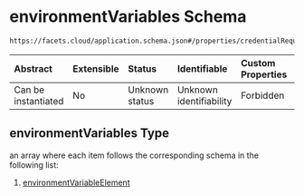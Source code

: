 # environmentVariables Schema

```txt
https://facets.cloud/application.schema.json#/properties/credentialRequests/properties/dbs/properties/mysql/items/0/properties/environmentVariables
```



| Abstract            | Extensible | Status         | Identifiable            | Custom Properties | Additional Properties | Access Restrictions | Defined In                                                                                     |
| :------------------ | :--------- | :------------- | :---------------------- | :---------------- | :-------------------- | :------------------ | :--------------------------------------------------------------------------------------------- |
| Can be instantiated | No         | Unknown status | Unknown identifiability | Forbidden         | Allowed               | none                | [application.schema.json*](../../../assets/out/application.schema.json "open original schema") |

## environmentVariables Type

an array where each item follows the corresponding schema in the following list:

1.  [environmentVariableElement](application-properties-credentialrequests-properties-dbs-properties-mysql-items-mysqlelement-properties-environmentvariables-items-environmentvariableelement.md "check type definition")
